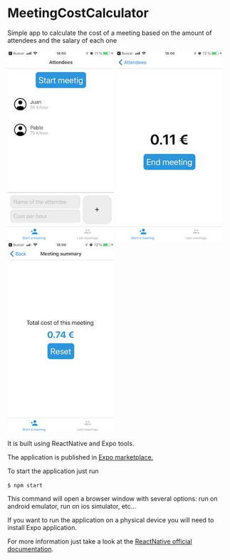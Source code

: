 # MeetingCostCalculator
Simple app to calculate the cost of a meeting based on the amount of attendees and the salary of each one

![screensot-1](https://github.com/jfcorugedo/MeetingCostCalculator/blob/master/assets/screenshots/screenshot-1.jpeg)
![screensot-2](https://github.com/jfcorugedo/MeetingCostCalculator/blob/master/assets/screenshots/screenshot-2.jpeg)
![screensot-3](https://github.com/jfcorugedo/MeetingCostCalculator/blob/master/assets/screenshots/screenshot-3.jpeg)

It is built using ReactNative and Expo tools.

The application is published in [Expo marketplace.](https://expo.io/@jfcorugedo/MeetingCostCalculator)

To start the application just run

`$ npm start`

This command will open a browser window with several options: run on android emulator, run on ios simulator, etc...

If you want to run the application on a physical device you will need to install Expo application.

For more information just take a look at the [ReactNative official documentation](https://facebook.github.io/react-native/docs/getting-started).
